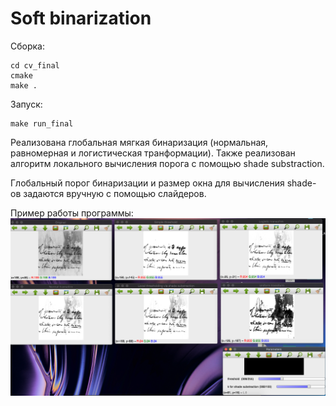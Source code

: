 # Soft binarization

Сборка:
```
cd cv_final
cmake
make .
```

Запуск:
```
make run_final
```

Реализована глобальная мягкая бинаризация (нормальная, равномерная и логистическая транформации).
Также реализован алгоритм локального вычисления порога с помощью shade substraction.

Глобальный порог бинаризации и размер окна для вычисления shade-ов задаются вручную с помощью слайдеров.

Пример работы программы:
![Результат](/result.png)
